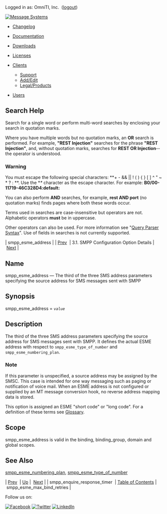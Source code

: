 Logged in as: OmniTI, Inc.  ([logout](https://support.messagesystems.com/logout.php))

[![Message Systems](https://support.messagesystems.com/images/ms-white205.png)](https://support.messagesystems.com/start.php) 

*   [Changelog](https://support.messagesystems.com/start.php?show=changelog)
*   [Documentation](https://support.messagesystems.com/docs/)
*   [Downloads](https://support.messagesystems.com/start.php)

*   [Licenses](https://support.messagesystems.com/license_summary.php)
*   <a href="">Clients</a>
    *   [Support](https://support.messagesystems.com/cs.php)
    *   [Add/Edit](https://support.messagesystems.com/edit_client.php)
    *   [Legal/Products](https://support.messagesystems.com/edit_products.php)
*   [Users](https://support.messagesystems.com/edit_customer.php)

## Search Help

Search for a single word or perform multi-word searches by enclosing your search in quotation marks.

Where you have multiple words but no quotation marks, an **OR** search is performed. For example, **"REST Injection"** searches for the phrase **"REST Injection"**, and, without quotation marks, searches for **REST OR Injection**--the operator is understood.

### Warning

You must escape the following special characters: **+ - && || ! ( ) { } [ ] ^ " ~ * ? : \**. Use the **\** character as the escape character. For example: **B0/00-11719-46C328D4\:default\:**

You can also perform **AND** searches, for example, **rest AND port** (no quotation marks) finds pages where both these words occur.

Terms used in searches are case-insensitive but operators are not. Alphabetic operators **must** be in uppercase.

Other operators can also be used. For more information see "[Query Parser Syntax](https://lucene.apache.org/core/old_versioned_docs/versions/3_0_0/queryparsersyntax.html)". Use of fields in searches is not currently supported.

| smpp_esme_address |
| [Prev](mobility.conf.smpp_enquire_response_timer.php)  | 3.1. SMPP Configuration Option Details |  [Next](mobility.conf.smpp_esme_max_bind_retries.php) |

<a name="mobility.conf.smpp_esme_address"></a>
## Name

smpp_esme_address — The third of the three SMS address parameters specifying the source address for SMS messages sent with SMPP

## Synopsis

smpp_esme_address = *`value`*

<a name="idp1623248"></a>
## Description

The third of the three SMS address parameters specifying the source address for SMS messages sent with SMPP. It defines the actual ESME address with respect to `smpp_esme_type_of_number` and `smpp_esme_numbering_plan`.

### Note

If this parameter is unspecified, a source address may be assigned by the SMSC. This case is intended for one way messaging such as paging or notification of voice mail. When an ESME address is not configured or supplied by an MT message conversion hook, no reverse address mapping data is stored.

This option is assigned an ESME "short code" or "long code". For a definition of these terms see [Glossary](glossary.php "Glossary").

<a name="idp1628432"></a>
## Scope

smpp_esme_address is valid in the binding, binding_group, domain and global scopes.

<a name="idp1630320"></a>
## See Also

[smpp_esme_numbering_plan](mobility.conf.smpp_esme_numbering_plan.php "smpp_esme_numbering_plan"), [smpp_esme_type_of_number](mobility.conf.smpp_esme_type_of_number.php "smpp_esme_type_of_number")

| [Prev](mobility.conf.smpp_enquire_response_timer.php)  | [Up](mobility.smpp.options.php#mobility.conf) |  [Next](mobility.conf.smpp_esme_max_bind_retries.php) |
| smpp_enquire_response_timer  | [Table of Contents](index.php) |  smpp_esme_max_bind_retries |

Follow us on:

[![Facebook](https://support.messagesystems.com/images/icon-facebook.png)](http://www.facebook.com/messagesystems) [![Twitter](https://support.messagesystems.com/images/icon-twitter.png)](http://twitter.com/#!/MessageSystems) [![LinkedIn](https://support.messagesystems.com/images/icon-linkedin.png)](http://www.linkedin.com/company/message-systems)